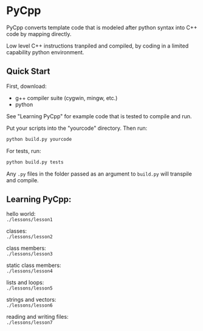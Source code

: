 
# PyCpp
PyCpp converts template code that is modeled 
after python syntax into C++ code by mapping directly.

Low level C++ instructions tranpiled and compiled, by coding in a 
limited capability python environment. 

## Quick Start

First, download:
- g++ compiler suite (cygwin, mingw, etc.)
- python

See "Learning PyCpp" for example code that is tested to compile
and run.

Put your scripts into the "yourcode" directory. 
Then run:
```bash
python build.py yourcode
``` 

For tests, run:
```bash
python build.py tests
```

Any `.py` files in the folder passed as an argument to 
`build.py` will transpile and compile.

## Learning PyCpp:

hello world:  
`./lessons/lesson1`

classes:  
`./lessons/lesson2`

class members:  
`./lessons/lesson3`

static class members:  
`./lessons/lesson4`

lists and loops:  
`./lessons/lesson5`

strings and vectors:  
`./lessons/lesson6`

reading and writing files:  
`./lessons/lesson7`

